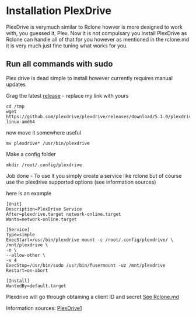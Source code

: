 # Installation PlexDrive
PlexDrive is verymuch similar to Rclone howver is more designed to work with, you guessed it, Plex. Now it is not compulsary you install PlexDrive as Rclone can handle all of that for you however as mentioned in the rclone.md it is very much just fine tuning what works for you. 

## Run all commands with sudo

Plex drive is dead simple to install however currently requires manual updates

Grag the latest [release](https://github.com/plexdrive/plexdrive/releases) - replace my link with yours
```
cd /tmp
wget https://github.com/plexdrive/plexdrive/releases/download/5.1.0/plexdrive-linux-amd64
```

now move it somewhere useful
```
mv plexdrive* /usr/bin/plexdrive
```

Make a config folder
```
mkdir /root/.config/plexdrive
```

Job done - To use it you simply create a service like rclone but of course use the plexdrive supported options (see information sources)

here is an example
```
[Unit]
Description=PlexDrive Service
After=plexdrive.target network-online.target
Wants=network-online.target

[Service]
Type=simple
ExecStart=/usr/bin/plexdrive mount -c /root/.config/plexdrive/ \
/mnt/plexdrive \
-o \
--allow-other \
-v 4 
ExecStop=/usr/bin/sudo /usr/bin/fusermount -uz /mnt/plexdrive
Restart=on-abort

[Install]
WantedBy=default.target
```

Plexdrive will go through obtaining a client ID and secret [See Rclone.md](/Rclone.md)


Information sources: [PlexDrive1](https://github.com/plexdrive/plexdrive)
